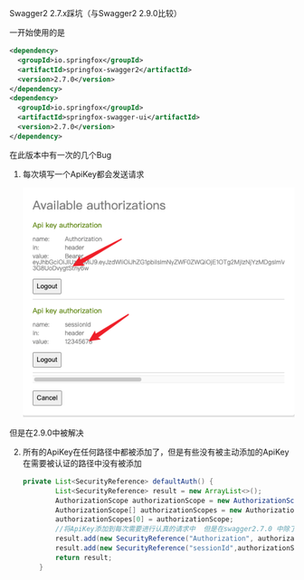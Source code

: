 Swagger2 2.7.x踩坑（与Swagger2 2.9.0比较）

一开始使用的是

```xml
<dependency>
  <groupId>io.springfox</groupId>
  <artifactId>springfox-swagger2</artifactId>
  <version>2.7.0</version>
</dependency>
<dependency>
  <groupId>io.springfox</groupId>
  <artifactId>springfox-swagger-ui</artifactId>
  <version>2.7.0</version>
</dependency>
```

在此版本中有一次的几个Bug

1. 每次填写一个ApiKey都会发送请求

   ![image-20201110170613111](https://raw.githubusercontent.com/CooperXJ/ImageBed/master/img/20201110170619.png)

但是在2.9.0中被解决

2. 所有的ApiKey在任何路径中都被添加了，但是有些没有被主动添加的ApiKey在需要被认证的路径中没有被添加

   ```java
   private List<SecurityReference> defaultAuth() {
           List<SecurityReference> result = new ArrayList<>();
           AuthorizationScope authorizationScope = new AuthorizationScope("global", "accessEverything");
           AuthorizationScope[] authorizationScopes = new AuthorizationScope[1];
           authorizationScopes[0] = authorizationScope;
           //将ApiKey添加到每次需要进行认真的请求中  但是在swagger2.7.0 中除了需要认证的路径其他的任何路径都可以使用该APIKey
           result.add(new SecurityReference("Authorization", authorizationScopes));
           result.add(new SecurityReference("sessionId",authorizationScopes));
           return result;
       }
   ```

   

